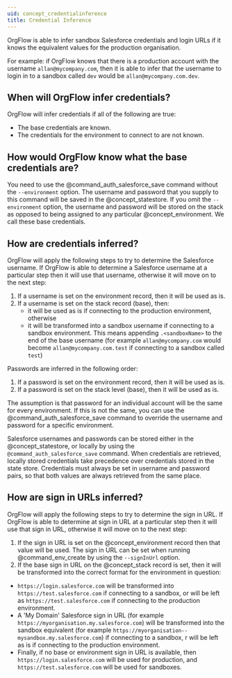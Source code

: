 ```yaml
---
uid: concept_credentialinference
title: Credential Inference
---
```


OrgFlow is able to infer sandbox Salesforce credentials and login URLs if it knows the equivalent values for the production organisation.

For example: if OrgFlow knows that there is a production account with the username `allan@mycompany.com`, then it is able to infer that the username to login in to a sandbox called `dev` would be `allan@mycompany.com.dev`.

## When will OrgFlow infer credentials?

OrgFlow will infer credentials if all of the following are true:

- The base credentials are known.
- The credentials for the environment to connect to are not known.

## How would OrgFlow know what the base credentials are?

You need to use the @command_auth_salesforce_save command without the `--environment` option. The username and password that you supply to this command will be saved in the @concept_statestore. If you omit the `--environment` option, the username and password will be stored on the stack as opposed to being assigned to any particular @concept_environment. We call these base credentials.

## How are credentials inferred?

OrgFlow will apply the following steps to try to determine the Salesforce username. If OrgFlow is able to determine a Salesforce username at a particular step then it will use that username, otherwise it will move on to the next step:

1. If a username is set on the environment record, then it will be used as is.
1. If a username is set on the stack record (base), then:
   - it will be used as is if connecting to the production environment, otherwise
   - it will be transformed into a sandbox username if connecting to a sandbox environment. This means appending `.<sandboxName>` to the end of the base username (for example `allan@mycompany.com` would become `allan@mycompany.com.test` if connecting to a sandbox called `test`)

Passwords are inferred in the following order:

1. If a password is set on the environment record, then it will be used as is.
2. If a password is set on the stack level (base), then it will be used as is.

The assumption is that password for an individual account will be the same for every environment. If this is not the same, you can use the @command_auth_salesforce_save command to override the username and password for a specific environment.

Salesforce usernames and passwords can be stored either in the @concept_statestore, or locally by using the `@command_auth_salesforce_save` command. When credentials are retrieved, locally stored credentials take precedence over credentials stored in the state store. Credentials must always be set in username and password pairs, so that both values are always retrieved from the same place.

## How are sign in URLs inferred?

OrgFlow will apply the following steps to try to determine the sign in URL. If OrgFlow is able to determine at sign in URL at a particular step then it will use that sign in URL, otherwise it will move on to the next step:

1. If the sign in URL is set on the @concept_environment record then that value will be used. The sign in URL can be set when running @command_env_create by using the `--signInUrl` option.
1. If the base sign in URL on the @concept_stack record is set, then it will be transformed into the correct format for the environment in question:

- `https://login.salesforce.com` will be transformed into `https://test.salesforce.com` if connecting to a sandbox, or will be left as `https://test.salesforce.com` if connecting to the production environment.
- A 'My Domain' Salesforce sign in URL (for example `https://myorganisation.my.salesforce.com`) will be transformed into the sandbox equivalent (for example `https://myorganisation--mysandbox.my.salesforce.com`) if connecting to a sandbox, r will be left as is if connecting to the production environment.
- Finally, if no base or environment sign in URL is available, then `https://login.salesforce.com` will be used for production, and `https://test.salesforce.com` will be used for sandboxes.
